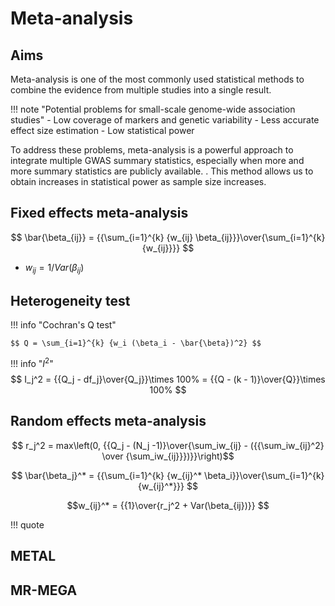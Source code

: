 # Meta-analysis

## Aims

Meta-analysis is one of the most commonly used statistical methods to combine the evidence from multiple studies into a single result. 

!!! note "Potential problems for small-scale genome-wide association studies"
    - Low coverage of markers and genetic variability
    - Less accurate effect size estimation
    - Low statistical power

To address these problems, meta-analysis is a powerful approach to integrate multiple GWAS summary statistics, especially when more and more summary statistics are publicly available.
. This method allows us to obtain increases in statistical power as sample size increases. 

## Fixed effects meta-analysis

$$ \bar{\beta_{ij}} = {{\sum_{i=1}^{k} {w_{ij} \beta_{ij}}}\over{\sum_{i=1}^{k} {w_{ij}}}} $$

- $w_{ij} = 1 / Var(\beta_{ij})$

## Heterogeneity test

!!! info "Cochran's Q test"

    $$ Q = \sum_{i=1}^{k} {w_i (\beta_i - \bar{\beta})^2} $$

!!! info "$I^2$"
    $$ I_j^2 =  {{Q_j - df_j}\over{Q_j}}\times 100% =  {{Q - (k - 1)}\over{Q}}\times 100% $$

## Random effects meta-analysis

$$ r_j^2 = max\left(0, {{Q_j - (N_j -1)}\over{\sum_iw_{ij} - ({{\sum_iw_{ij}^2} \over {\sum_iw_{ij}}})}}\right)$$

$$ \bar{\beta_j}^* = {{\sum_{i=1}^{k} {w_{ij}^* \beta_i}}\over{\sum_{i=1}^{k} {w_{ij}^*}}} $$

$$w_{ij}^* = {{1}\over{r_j^2 + Var(\beta_{ij})}} $$

!!! quote

## METAL

## MR-MEGA
